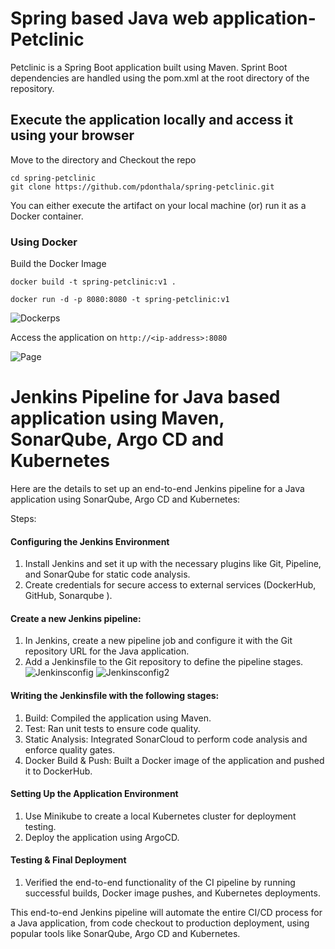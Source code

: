 # Spring based Java web application- Petclinic
 
Petclinic is a Spring Boot application built using Maven. Sprint Boot dependencies are handled using the pom.xml at the root directory of the repository.

## Execute the application locally and access it using your browser

Move to the directory and Checkout the repo

```
cd spring-petclinic
git clone https://github.com/pdonthala/spring-petclinic.git

```

You can either execute the artifact on your local machine (or) run it as a Docker container.

### Using Docker

Build the Docker Image

```
docker build -t spring-petclinic:v1 .
```

```
docker run -d -p 8080:8080 -t spring-petclinic:v1
```
![Dockerps](https://github.com/user-attachments/assets/dfafca7f-d3fe-4a5b-a0e0-8c848a4bb53a)


Access the application on `http://<ip-address>:8080`

![Page](https://github.com/user-attachments/assets/501d4a82-2e9f-40c5-9739-b7bcebb77e5b)


# Jenkins Pipeline for Java based application using Maven, SonarQube, Argo CD and Kubernetes

Here are the details to set up an end-to-end Jenkins pipeline for a Java application using SonarQube, Argo CD and Kubernetes:

Steps:

#### Configuring the Jenkins Environment
1. Install Jenkins and set it up with the necessary plugins like Git, Pipeline, and SonarQube for static code analysis.
2. Create credentials for secure access to external services (DockerHub, GitHub, Sonarqube ).

#### Create a new Jenkins pipeline:
1. In Jenkins, create a new pipeline job and configure it with the Git repository URL for the Java application.
2. Add a Jenkinsfile to the Git repository to define the pipeline stages.
   ![Jenkinsconfig](https://github.com/user-attachments/assets/adceab71-2e0b-4744-b030-fe7d74e31bd0)
   ![Jenkinsconfig2](https://github.com/user-attachments/assets/e067330b-7e46-4f9d-842c-033c0dc192a6)

#### Writing the Jenkinsfile with the following stages:
1. Build: Compiled the application using Maven.
2. Test: Ran unit tests to ensure code quality.
3. Static Analysis: Integrated SonarCloud to perform code analysis and enforce quality gates.
4. Docker Build & Push: Built a Docker image of the application and pushed it to DockerHub.

#### Setting Up the Application Environment
1. Use Minikube to create a local Kubernetes cluster for deployment testing.
2. Deploy the application using ArgoCD.

#### Testing & Final Deployment
1. Verified the end-to-end functionality of the CI pipeline by running successful builds, Docker image pushes, and Kubernetes deployments.


This end-to-end Jenkins pipeline will automate the entire CI/CD process for a Java application, from code checkout to production deployment, using popular tools like SonarQube, Argo CD and Kubernetes.
